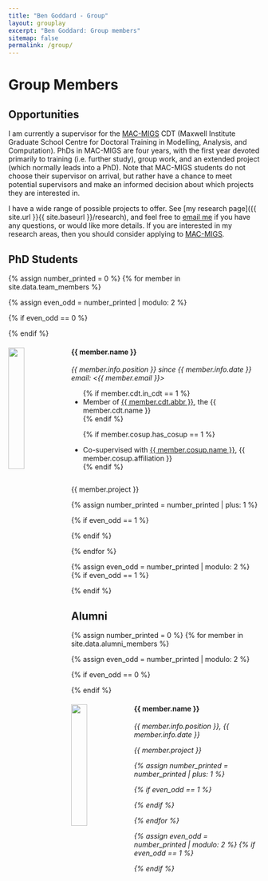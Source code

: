 ```yaml
---
title: "Ben Goddard - Group"
layout: grouplay
excerpt: "Ben Goddard: Group members"
sitemap: false
permalink: /group/
---
```


# Group Members

## Opportunities

I am currently a supervisor for the [MAC-MIGS](https://www.mac-migs.ac.uk/) CDT (Maxwell Institute Graduate School Centre for Doctoral Training in Modelling, Analysis, and Computation).  PhDs in MAC-MIGS are four years, with the first year devoted primarily to training (i.e. further study), group work, and an extended project (which normally leads into a PhD).  Note that MAC-MIGS students do not choose their supervisor on arrival, but rather have a chance to meet potential supervisors and make an informed decision about which projects they are interested in.

I have a wide range of possible projects to offer.  See [my research page]({{ site.url }}{{ site.baseurl }}/research), and feel free to <a href="mailto:b.goddard@ed.ac.uk">email me</a> if you have any questions, or would like more details.  If you are interested in my research areas, then you should consider applying to [MAC-MIGS](https://www.mac-migs.ac.uk/).

## PhD Students
{% assign number_printed = 0 %}
{% for member in site.data.team_members %}

{% assign even_odd = number_printed | modulo: 2 %}

{% if even_odd == 0 %}
<div class="row">
{% endif %}

<div class="col-sm-6 clearfix">
  <img src="{{ site.url }}{{ site.baseurl }}/images/group/{{ member.photo }}" class="img-responsive" width="25%" style="float: left"/>
  <h4>{{ member.name }}</h4>
  <i>{{ member.info.position }} since {{ member.info.date }} 
  <br>email: <{{ member.email }}></i>
  <ul style="overflow: hidden">
  {% if member.cdt.in_cdt == 1 %}
    <li> Member of <a href="{{ member.cdt.url }}">{{ member.cdt.abbr }}</a>, the {{ member.cdt.name }}  </li>
  {% endif %}

  {% if member.cosup.has_cosup == 1 %}
    <li> Co-supervised with <a href="{{ member.cosup.url }}">{{ member.cosup.name }}</a>,
         {{ member.cosup.affiliation }}
    </li>
  {% endif %}
  </ul>
  <p>
  {{ member.project }}
  </p></div>

{% assign number_printed = number_printed | plus: 1 %}

{% if even_odd == 1 %}
</div>
{% endif %}

{% endfor %}

{% assign even_odd = number_printed | modulo: 2 %}
{% if even_odd == 1 %}
</div>
{% endif %}



## Alumni

{% assign number_printed = 0 %}
{% for member in site.data.alumni_members %}

{% assign even_odd = number_printed | modulo: 2 %}

{% if even_odd == 0 %}
<div class="row">
{% endif %}

<div class="col-sm-6 clearfix">
  <img src="{{ site.url }}{{ site.baseurl }}/images/group/{{ member.photo }}" class="img-responsive" width="25%" style="float: left" />
  <h4>{{ member.name }}</h4>
  <i>{{ member.info.position }}, {{ member.info.date }} 
  <p>{{ member.project }}</p>
</div>

{% assign number_printed = number_printed | plus: 1 %}

{% if even_odd == 1 %}
</div>
{% endif %}

{% endfor %}

{% assign even_odd = number_printed | modulo: 2 %}
{% if even_odd == 1 %}
</div>
{% endif %}
